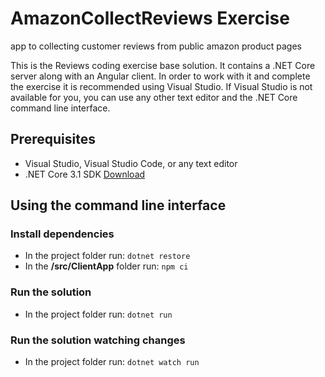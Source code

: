 # AmazonCollectReviews Exercise
app to collecting customer reviews from public amazon product pages

This is the Reviews coding exercise base solution. It contains a .NET Core server along with an Angular client. 
In order to work with it and complete the exercise it is recommended using Visual Studio. If Visual Studio is not available for you, 
you can use any other text editor and the .NET Core command line interface.

## Prerequisites
 - Visual Studio, Visual Studio Code, or any text editor
 - .NET Core 3.1 SDK [Download](https://dotnet.microsoft.com/download)

## Using the command line interface
### Install dependencies
- In the project folder run: `dotnet restore`
- In the **/src/ClientApp** folder run: `npm ci`

### Run the solution
- In the project folder run: `dotnet run`

### Run the solution watching changes
- In the project folder run: `dotnet watch run`
